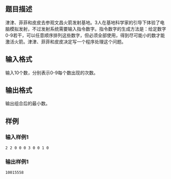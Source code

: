 ## 题目描述
津津、菲菲和皮皮去参观文昌火箭发射基地。3人在基地科学家的引导下体验了电脑模拟发射，不过发射系统需要输入指令数字。指令数字的生成方法是：给定数字0-9若干，可以任意顺序排列这些数字，但必须全部使用，得到尽可能小的数才能激活火箭。津津、菲菲和皮皮决定写一个程序处理这个问题。

## 输入格式
输入10个数，分别表示0-9每个数出现的次数。

## 输出格式
输出组合后的最小数。

## 样例

### 输入样例1
```
2 2 0 0 0 3 0 0 1 0
```

### 输出样例1
```
10015558
```
